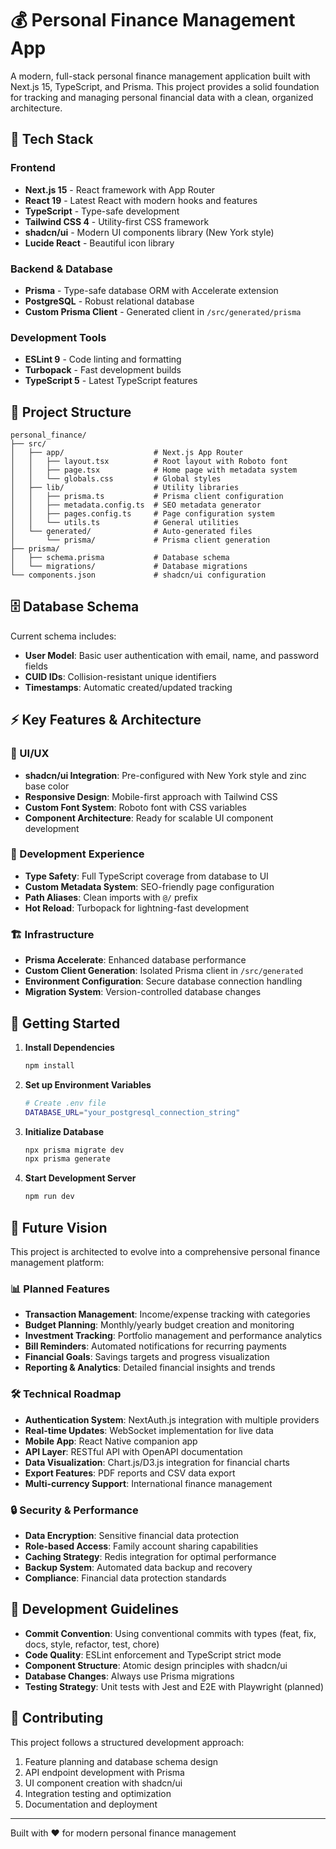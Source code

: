 # 💰 Personal Finance Management App

A modern, full-stack personal finance management application built with Next.js 15, TypeScript, and Prisma. This project provides a solid foundation for tracking and managing personal financial data with a clean, organized architecture.

## 🚀 Tech Stack

### Frontend

- **Next.js 15** - React framework with App Router
- **React 19** - Latest React with modern hooks and features
- **TypeScript** - Type-safe development
- **Tailwind CSS 4** - Utility-first CSS framework
- **shadcn/ui** - Modern UI components library (New York style)
- **Lucide React** - Beautiful icon library

### Backend & Database

- **Prisma** - Type-safe database ORM with Accelerate extension
- **PostgreSQL** - Robust relational database
- **Custom Prisma Client** - Generated client in `/src/generated/prisma`

### Development Tools

- **ESLint 9** - Code linting and formatting
- **Turbopack** - Fast development builds
- **TypeScript 5** - Latest TypeScript features

## 📁 Project Structure

```text
personal_finance/
├── src/
│   ├── app/                    # Next.js App Router
│   │   ├── layout.tsx          # Root layout with Roboto font
│   │   ├── page.tsx            # Home page with metadata system
│   │   └── globals.css         # Global styles
│   ├── lib/                    # Utility libraries
│   │   ├── prisma.ts           # Prisma client configuration
│   │   ├── metadata.config.ts  # SEO metadata generator
│   │   ├── pages.config.ts     # Page configuration system
│   │   └── utils.ts            # General utilities
│   └── generated/              # Auto-generated files
│       └── prisma/             # Prisma client generation
├── prisma/
│   ├── schema.prisma           # Database schema
│   └── migrations/             # Database migrations
└── components.json             # shadcn/ui configuration
```

## 🗄️ Database Schema

Current schema includes:

- **User Model**: Basic user authentication with email, name, and password fields
- **CUID IDs**: Collision-resistant unique identifiers
- **Timestamps**: Automatic created/updated tracking

## ⚡ Key Features & Architecture

### 🎨 UI/UX

- **shadcn/ui Integration**: Pre-configured with New York style and zinc base color
- **Responsive Design**: Mobile-first approach with Tailwind CSS
- **Custom Font System**: Roboto font with CSS variables
- **Component Architecture**: Ready for scalable UI component development

### 🔧 Development Experience

- **Type Safety**: Full TypeScript coverage from database to UI
- **Custom Metadata System**: SEO-friendly page configuration
- **Path Aliases**: Clean imports with `@/` prefix
- **Hot Reload**: Turbopack for lightning-fast development

### 🏗️ Infrastructure

- **Prisma Accelerate**: Enhanced database performance
- **Custom Client Generation**: Isolated Prisma client in `/src/generated`
- **Environment Configuration**: Secure database connection handling
- **Migration System**: Version-controlled database changes

## 🚀 Getting Started

1. **Install Dependencies**

   ```bash
   npm install
   ```

2. **Set up Environment Variables**

   ```bash
   # Create .env file
   DATABASE_URL="your_postgresql_connection_string"
   ```

3. **Initialize Database**

   ```bash
   npx prisma migrate dev
   npx prisma generate
   ```

4. **Start Development Server**

   ```bash
   npm run dev
   ```

## 🔮 Future Vision

This project is architected to evolve into a comprehensive personal finance management platform:

### 📊 Planned Features

- **Transaction Management**: Income/expense tracking with categories
- **Budget Planning**: Monthly/yearly budget creation and monitoring
- **Investment Tracking**: Portfolio management and performance analytics
- **Bill Reminders**: Automated notifications for recurring payments
- **Financial Goals**: Savings targets and progress visualization
- **Reporting & Analytics**: Detailed financial insights and trends

### 🛠️ Technical Roadmap

- **Authentication System**: NextAuth.js integration with multiple providers
- **Real-time Updates**: WebSocket implementation for live data
- **Mobile App**: React Native companion app
- **API Layer**: RESTful API with OpenAPI documentation
- **Data Visualization**: Chart.js/D3.js integration for financial charts
- **Export Features**: PDF reports and CSV data export
- **Multi-currency Support**: International finance management

### 🔒 Security & Performance

- **Data Encryption**: Sensitive financial data protection
- **Role-based Access**: Family account sharing capabilities
- **Caching Strategy**: Redis integration for optimal performance
- **Backup System**: Automated data backup and recovery
- **Compliance**: Financial data protection standards

## 📝 Development Guidelines

- **Commit Convention**: Using conventional commits with types (feat, fix, docs, style, refactor, test, chore)
- **Code Quality**: ESLint enforcement and TypeScript strict mode
- **Component Structure**: Atomic design principles with shadcn/ui
- **Database Changes**: Always use Prisma migrations
- **Testing Strategy**: Unit tests with Jest and E2E with Playwright (planned)

## 🤝 Contributing

This project follows a structured development approach:

1. Feature planning and database schema design
2. API endpoint development with Prisma
3. UI component creation with shadcn/ui
4. Integration testing and optimization
5. Documentation and deployment

---

Built with ❤️ for modern personal finance management
